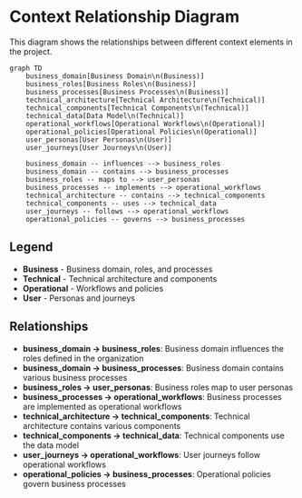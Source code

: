 # Context Relationship Diagram

This diagram shows the relationships between different context elements in the project.

```mermaid
graph TD
    business_domain[Business Domain\n(Business)]
    business_roles[Business Roles\n(Business)]
    business_processes[Business Processes\n(Business)]
    technical_architecture[Technical Architecture\n(Technical)]
    technical_components[Technical Components\n(Technical)]
    technical_data[Data Model\n(Technical)]
    operational_workflows[Operational Workflows\n(Operational)]
    operational_policies[Operational Policies\n(Operational)]
    user_personas[User Personas\n(User)]
    user_journeys[User Journeys\n(User)]

    business_domain -- influences --> business_roles
    business_domain -- contains --> business_processes
    business_roles -- maps to --> user_personas
    business_processes -- implements --> operational_workflows
    technical_architecture -- contains --> technical_components
    technical_components -- uses --> technical_data
    user_journeys -- follows --> operational_workflows
    operational_policies -- governs --> business_processes
```

## Legend
- **Business** - Business domain, roles, and processes
- **Technical** - Technical architecture and components
- **Operational** - Workflows and policies
- **User** - Personas and journeys

## Relationships
- **business_domain → business_roles**: Business domain influences the roles defined in the organization
- **business_domain → business_processes**: Business domain contains various business processes
- **business_roles → user_personas**: Business roles map to user personas
- **business_processes → operational_workflows**: Business processes are implemented as operational workflows
- **technical_architecture → technical_components**: Technical architecture contains various components
- **technical_components → technical_data**: Technical components use the data model
- **user_journeys → operational_workflows**: User journeys follow operational workflows
- **operational_policies → business_processes**: Operational policies govern business processes
